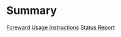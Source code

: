 # Summary

[Foreward](./foreward.md)
[Usage Instructions](./usage.md)
[Status Report](./status_report.md)

